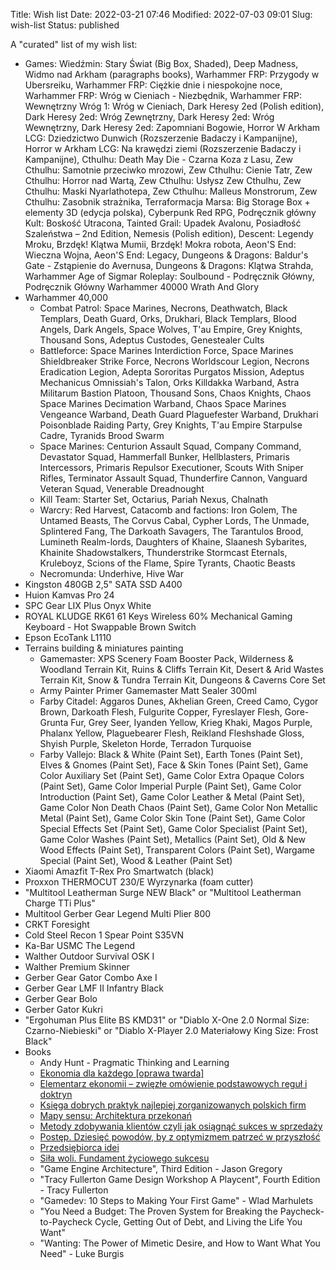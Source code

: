 Title: Wish list
Date: 2022-03-21 07:46
Modified: 2022-07-03 09:01
Slug: wish-list
Status: published

A "curated" list of my wish list:

- Games: Wiedźmin: Stary Świat (Big Box, Shaded), Deep Madness, Widmo nad Arkham (paragraphs books), Warhammer FRP: Przygody w Ubersreiku, Warhammer FRP: Ciężkie dnie i niespokojne noce, Warhammer FRP: Wróg w Cieniach - Niezbędnik, Warhammer FRP: Wewnętrzny Wróg 1: Wróg w Cieniach, Dark Heresy 2ed (Polish edition), Dark Heresy 2ed: Wróg Zewnętrzny, Dark Heresy 2ed: Wróg Wewnętrzny, Dark Heresy 2ed: Zapomniani Bogowie, Horror W Arkham LCG: Dziedzictwo Dunwich (Rozszerzenie Badaczy i Kampanijne), Horror w Arkham LCG: Na krawędzi ziemi (Rozszerzenie Badaczy i Kampanijne), Cthulhu: Death May Die - Czarna Koza z Lasu, Zew Cthulhu: Samotnie przeciwko mrozowi, Zew Cthulhu: Cienie Tatr, Zew Cthulhu: Horror nad Wartą, Zew Cthulhu: Usłysz Zew Cthulhu, Zew Cthulhu: Maski Nyarlathotepa, Zew Cthulhu: Malleus Monstrorum, Zew Cthulhu: Zasobnik strażnika, Terraformacja Marsa: Big Storage Box + elementy 3D (edycja polska), Cyberpunk Red RPG, Podręcznik główny Kult: Boskość Utracona, Tainted Grail: Upadek Avalonu, Posiadłość Szaleństwa – 2nd Edition, Nemesis (Polish edition), Descent: Legendy Mroku, Brzdęk! Klątwa Mumii, Brzdęk! Mokra robota, Aeon'S End: Wieczna Wojna, Aeon'S End: Legacy, Dungeons & Dragons: Baldur's Gate - Zstąpienie do Avernusa, Dungeons & Dragons: Klątwa Strahda, Warhammer Age of Sigmar Roleplay: Soulbound - Podręcznik Główny, Podręcznik Główny Warhammer 40000 Wrath And Glory
- Warhammer 40,000
    - Combat Patrol: Space Marines, Necrons, Deathwatch, Black Templars, Death Guard, Orks, Drukhari, Black Templars, Blood Angels, Dark Angels, Space Wolves, T'au Empire, Grey Knights, Thousand Sons, Adeptus Custodes, Genestealer Cults
    - Battleforce: Space Marines Interdiction Force, Space Marines Shieldbreaker Strike Force, Necrons Worldscour Legion, Necrons Eradication Legion, Adepta Sororitas Purgatos Mission, Adeptus Mechanicus Omnissiah's Talon, Orks Killdakka Warband, Astra Militarum Bastion Platoon, Thousand Sons, Chaos Knights, Chaos Space Marines Decimation Warband, Chaos Space Marines Vengeance Warband, Death Guard Plaguefester Warband, Drukhari Poisonblade Raiding Party, Grey Knights, T'au Empire Starpulse Cadre, Tyranids Brood Swarm
    - Space Marines: Centurion Assault Squad, Company Command, Devastator Squad, Hammerfall Bunker, Hellblasters, Primaris Intercessors, Primaris Repulsor Executioner, Scouts With Sniper Rifles, Terminator Assault Squad, Thunderfire Cannon, Vanguard Veteran Squad, Venerable Dreadnought
    - Kill Team: Starter Set, Octarius, Pariah Nexus, Chalnath
    - Warcry: Red Harvest, Catacomb and factions: Iron Golem, The Untamed Beasts, The Corvus Cabal, Cypher Lords, The Unmade, Splintered Fang, The Darkoath Savagers, The Tarantulos Brood, Lumineth Realm-lords, Daughters of Khaine, Slaanesh Sybarites, Khainite Shadowstalkers, Thunderstrike Stormcast Eternals, Kruleboyz, Scions of the Flame, Spire Tyrants, Chaotic Beasts
    - Necromunda: Underhive, Hive War
- Kingston 480GB 2,5" SATA SSD A400
- Huion Kamvas Pro 24
- SPC Gear LIX Plus Onyx White
- ROYAL KLUDGE RK61 61 Keys Wireless 60% Mechanical Gaming Keyboard - Hot Swappable Brown Switch
- Epson EcoTank L1110
- Terrains building & miniatures painting
    - Gamemaster: XPS Scenery Foam Booster Pack, Wilderness & Woodland Terrain Kit, Ruins & Cliffs Terrain Kit, Desert & Arid Wastes Terrain Kit, Snow & Tundra Terrain Kit, Dungeons & Caverns Core Set
    - Army Painter Primer Gamemaster Matt Sealer 300ml
    - Farby Citadel: Aggaros Dunes, Akhelian Green, Creed Camo, Cygor Brown, Darkoath Flesh, Fulgurite Copper, Fyreslayer Flesh, Gore-Grunta Fur, Grey Seer, Iyanden Yellow, Krieg Khaki, Magos Purple, Phalanx Yellow, Plaguebearer Flesh, Reikland Fleshshade Gloss, Shyish Purple, Skeleton Horde, Terradon Turquoise
    - Farby Vallejo: Black & White (Paint Set), Earth Tones (Paint Set), Elves & Gnomes (Paint Set), Face & Skin Tones (Paint Set), Game Color Auxiliary Set (Paint Set), Game Color Extra Opaque Colors (Paint Set), Game Color Imperial Purple (Paint Set), Game Color Introduction (Paint Set), Game Color Leather & Metal (Paint Set), Game Color Non Death Chaos (Paint Set), Game Color Non Metallic Metal (Paint Set), Game Color Skin Tone (Paint Set), Game Color Special Effects Set (Paint Set), Game Color Specialist (Paint Set), Game Color Washes (Paint Set), Metallics (Paint Set), Old & New Wood Effects (Paint Set), Transparent Colors (Paint Set), Wargame Special (Paint Set), Wood & Leather (Paint Set)
- Xiaomi Amazfit T-Rex Pro Smartwatch (black)
- Proxxon THERMOCUT 230/E Wyrzynarka (foam cutter)
- "Multitool Leatherman Surge NEW Black" or "Multitool Leatherman Charge TTi Plus"
- Multitool Gerber Gear Legend Multi Plier 800
- CRKT Foresight
- Cold Steel Recon 1 Spear Point S35VN
- Ka-Bar USMC The Legend
- Walther Outdoor Survival OSK I
- Walther Premium Skinner
- Gerber Gear Gator Combo Axe I
- Gerber Gear LMF II Infantry Black
- Gerber Gear Bolo
- Gerber Gator Kukri
- "Ergohuman Plus Elite BS KMD31" or "Diablo X-One 2.0 Normal Size: Czarno-Niebieski" or "Diablo X-Player 2.0 Materiałowy King Size: Frost Black"
- Books
    - Andy Hunt - Pragmatic Thinking and Learning
    - [Ekonomia dla każdego [oprawa twarda]](https://www.fijor.com/ksiazki/ekonomia-dla-kazdego-2/)
    - [Elementarz ekonomii – zwięzłe omówienie podstawowych reguł i doktryn](https://www.fijor.com/ksiazki/elementarz-ekonomii-zwiezle-omowienie-podstawowych-regul-i-doktryn/)
    - [Księga dobrych praktyk najlepiej zorganizowanych polskich firm](https://www.fijor.com/ksiazki/ksiega-dobrych-praktyk/)
    - [Mapy sensu: Architektura przekonań](https://www.fijor.com/ksiazki/mapy-sensu/)
    - [Metody zdobywania klientów czyli jak osiągnąć sukces w sprzedaży](https://www.fijor.com/ksiazki/metody-zdobywania-klientow-czyli-jak-osiagnac-sukces-w-sprzedazy/)
    - [Postęp. Dziesięć powodów, by z optymizmem patrzeć w przyszłość](https://www.fijor.com/ksiazki/postep-dziesiec-powodow-by-z-optymizmem-patrzec-w-przyszlosc/)
    - [Przedsiębiorca idei](https://www.fijor.com/ksiazki/przedsiebiorca-idei/)
    - [Siła woli. Fundament życiowego sukcesu](https://www.fijor.com/ksiazki/sila-woli/)
    - "Game Engine Architecture", Third Edition - Jason Gregory
    - "Tracy Fullerton Game Design Workshop A Playcent", Fourth Edition - Tracy Fullerton
    - "Gamedev: 10 Steps to Making Your First Game" - Wlad Marhulets
    - "You Need a Budget: The Proven System for Breaking the Paycheck-to-Paycheck Cycle, Getting Out of Debt, and Living the Life You Want"
    - "Wanting: The Power of Mimetic Desire, and How to Want What You Need" - Luke Burgis
